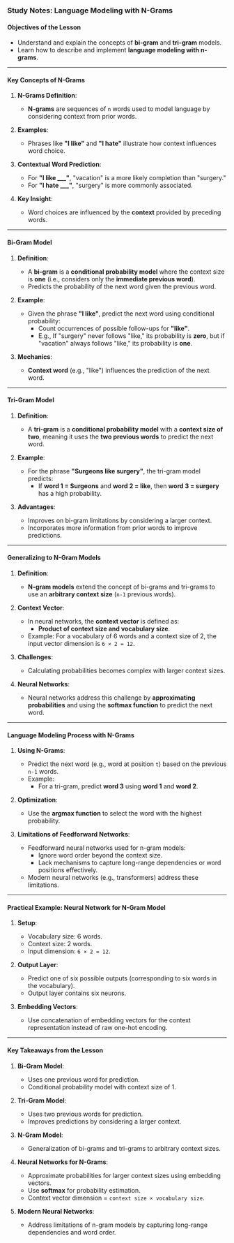 ### Study Notes: Language Modeling with N-Grams

#### Objectives of the Lesson
- Understand and explain the concepts of **bi-gram** and **tri-gram** models.
- Learn how to describe and implement **language modeling with n-grams**.

---

#### Key Concepts of N-Grams

1. **N-Grams Definition**:
   - **N-grams** are sequences of `n` words used to model language by considering context from prior words.

2. **Examples**:
   - Phrases like **"I like"** and **"I hate"** illustrate how context influences word choice.

3. **Contextual Word Prediction**:
   - For **"I like ___"**, "vacation" is a more likely completion than "surgery."
   - For **"I hate ___"**, "surgery" is more commonly associated.

4. **Key Insight**:
   - Word choices are influenced by the **context** provided by preceding words.

---

#### Bi-Gram Model
1. **Definition**:
   - A **bi-gram** is a **conditional probability model** where the context size is **one** (i.e., considers only the **immediate previous word**).
   - Predicts the probability of the next word given the previous word.

2. **Example**:
   - Given the phrase **"I like"**, predict the next word using conditional probability:
     - Count occurrences of possible follow-ups for **"like"**.
     - E.g., If "surgery" never follows "like," its probability is **zero**, but if "vacation" always follows "like," its probability is **one**.

3. **Mechanics**:
   - **Context word** (e.g., "like") influences the prediction of the next word.

---

#### Tri-Gram Model
1. **Definition**:
   - A **tri-gram** is a **conditional probability model** with a **context size of two**, meaning it uses the **two previous words** to predict the next word.

2. **Example**:
   - For the phrase **"Surgeons like surgery"**, the tri-gram model predicts:
     - If **word 1 = Surgeons** and **word 2 = like**, then **word 3 = surgery** has a high probability.

3. **Advantages**:
   - Improves on bi-gram limitations by considering a larger context.
   - Incorporates more information from prior words to improve predictions.

---

#### Generalizing to N-Gram Models
1. **Definition**:
   - **N-gram models** extend the concept of bi-grams and tri-grams to use an **arbitrary context size** (`n-1` previous words).

2. **Context Vector**:
   - In neural networks, the **context vector** is defined as:
     - **Product of context size and vocabulary size**.
   - Example: For a vocabulary of 6 words and a context size of 2, the input vector dimension is `6 × 2 = 12`.

3. **Challenges**:
   - Calculating probabilities becomes complex with larger context sizes.

4. **Neural Networks**:
   - Neural networks address this challenge by **approximating probabilities** and using the **softmax function** to predict the next word.

---

#### Language Modeling Process with N-Grams
1. **Using N-Grams**:
   - Predict the next word (e.g., word at position `t`) based on the previous `n-1` words.
   - Example:
     - For a tri-gram, predict **word 3** using **word 1** and **word 2**.

2. **Optimization**:
   - Use the **argmax function** to select the word with the highest probability.

3. **Limitations of Feedforward Networks**:
   - Feedforward neural networks used for n-gram models:
     - Ignore word order beyond the context size.
     - Lack mechanisms to capture long-range dependencies or word positions effectively.
   - Modern neural networks (e.g., transformers) address these limitations.

---

#### Practical Example: Neural Network for N-Gram Model
1. **Setup**:
   - Vocabulary size: 6 words.
   - Context size: 2 words.
   - Input dimension: `6 × 2 = 12`.

2. **Output Layer**:
   - Predict one of six possible outputs (corresponding to six words in the vocabulary).
   - Output layer contains six neurons.

3. **Embedding Vectors**:
   - Use concatenation of embedding vectors for the context representation instead of raw one-hot encoding.

---

#### Key Takeaways from the Lesson
1. **Bi-Gram Model**:
   - Uses one previous word for prediction.
   - Conditional probability model with context size of 1.

2. **Tri-Gram Model**:
   - Uses two previous words for prediction.
   - Improves predictions by considering a larger context.

3. **N-Gram Model**:
   - Generalization of bi-grams and tri-grams to arbitrary context sizes.

4. **Neural Networks for N-Grams**:
   - Approximate probabilities for larger context sizes using embedding vectors.
   - Use **softmax** for probability estimation.
   - Context vector dimension = `context size × vocabulary size`.

5. **Modern Neural Networks**:
   - Address limitations of n-gram models by capturing long-range dependencies and word order.

